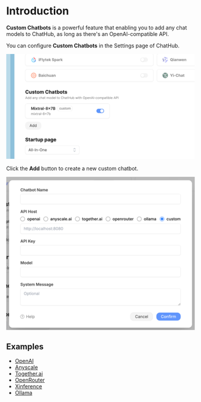 # Introduction

**Custom Chatbots** is a powerful feature that enabling you to add any chat models to ChatHub, as long as there's an OpenAI-compatible API.

You can configure **Custom Chatbots** in the Settings page of ChatHub.

![](./images/index-settings.png)

Click the **Add** button to create a new custom chatbot.

![](./images/index-dialog.png)

## Examples

- [OpenAI](./openai)
- [Anyscale](./anyscale)
- [Together.ai](./together)
- [OpenRouter](./openrouter)
- [Xinference](./xinference)
- [Ollama](./ollama)
